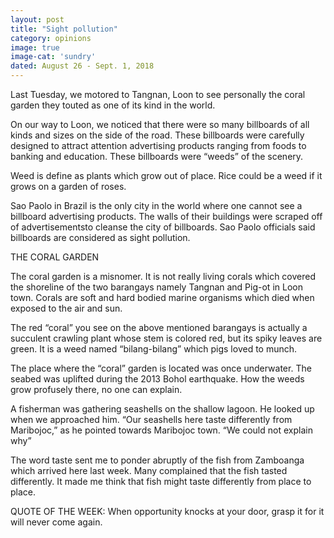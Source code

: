 ```yaml
---
layout: post
title: "Sight pollution"
category: opinions
image: true
image-cat: 'sundry'
dated: August 26 - Sept. 1, 2018
---
```


Last Tuesday, we motored to Tangnan, Loon to see personally the coral garden they touted as one of its kind in the world.

On our way to Loon, we noticed that there were so many billboards of all kinds and sizes on the side of the road. These billboards were carefully designed to attract attention advertising products ranging from foods to banking and education. These billboards were “weeds” of the scenery.

Weed is define as plants which grow out of place. Rice could be a weed if it grows on a garden of roses.

Sao Paolo in Brazil is the only city in the world where one cannot see a billboard advertising products. The walls of their buildings were scraped off of advertisementsto cleanse the city of billboards. Sao Paolo officials said billboards are considered as sight pollution.


THE CORAL GARDEN

The coral garden is a misnomer. It is not really living corals which covered the shoreline of the two barangays namely Tangnan and Pig-ot in Loon town. Corals are soft and hard bodied marine organisms which died when exposed to the air and sun. 

The red “coral” you see on the above mentioned barangays is actually a succulent crawling plant whose stem is colored red, but its spiky leaves are green. It is a weed named “bilang-bilang” which pigs loved to munch.

The place where the “coral” garden is located was once underwater. The seabed was uplifted during the 2013 Bohol earthquake. How the weeds grow profusely there, no one can explain.

A fisherman was gathering seashells on the shallow lagoon. He looked up when we approached him. “Our seashells here taste differently from Maribojoc,” as he pointed towards Maribojoc town. “We could not explain why”

The word taste sent me to ponder abruptly of the fish from Zamboanga which arrived here last week. Many complained that the fish tasted differently. It made me think that fish might taste differently from place to place.

QUOTE OF THE WEEK: When opportunity knocks at your door, grasp it for it will never come again.
